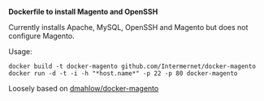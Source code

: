 __Dockerfile to install Magento and OpenSSH__

Currently installs Apache, MySQL, OpenSSH and Magento but does not configure Magento.

Usage:

    docker build -t docker-magento github.com/Intermernet/docker-magento
    docker run -d -t -i -h "*host.name*" -p 22 -p 80 docker-magento

Loosely based on [dmahlow/docker-magento](https://github.com/dmahlow/docker-magento)
